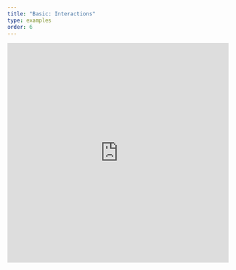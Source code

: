 ```yaml
---
title: "Basic: Interactions"
type: examples
order: 6
---
```


<iframe width="100%" height="500" src="https://mozvr.github.io/aframe/examples/interactions/" allowfullscreen="yes" frameborder="0"></iframe>

